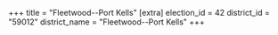+++
title = "Fleetwood--Port Kells"
[extra]
election_id = 42
district_id = "59012"
district_name = "Fleetwood--Port Kells"
+++
